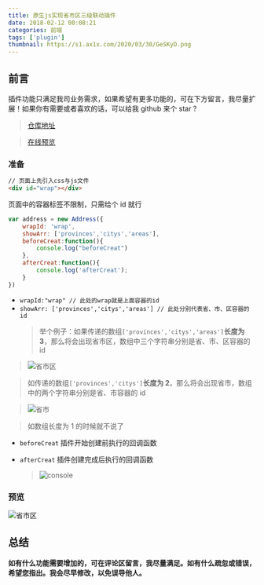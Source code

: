 ```yaml
---
title: 原生js实现省市区三级联动插件
date: 2018-02-12 00:08:21
categories: 前端
tags: ['plugin']
thumbnail: https://s1.ax1x.com/2020/03/30/GeSKyD.png
---
```


## 前言

插件功能只满足我司业务需求，如果希望有更多功能的，可在下方留言，我尽量扩展！如果你有需要或者喜欢的话，可以给我 github 来个 star ?

<!-- more -->

> [仓库地址](https://github.com/zhouatie/plugin/tree/master/address)

> [在线预览](https://zhouatie.github.io/plugin/address/address.html)

### 准备

```html
// 页面上先引入css与js文件
<div id="wrap"></div>
```

页面中的容器标签不限制，只需给个 id 就行

```javaScript
var address = new Address({
    wrapId: 'wrap',
    showArr: ['provinces','citys','areas'],
    beforeCreat:function(){
        console.log("beforeCreat")
    },
    afterCreat:function(){
        console.log('afterCreat');
    }
})
```

- `wrapId:"wrap" // 此处的wrap就是上面容器的id`
- `showArr: ['provinces','citys','areas'] // 此处分别代表省、市、区容器的id`
  > 举个例子：如果传递的数组`['provinces','citys','areas']`**长度为 3**，那么将会出现省市区，数组中三个字符串分别是省、市、区容器的 id

> ![省市区](https://github.com/zhouatie/plugin/raw/master/address/data/shengshiqu.png)

> 如传递的数组`['provinces','citys']`**长度为 2**，那么将会出现省市，数组中的两个字符串分别是省、市容器的 id

> ![省市](https://github.com/zhouatie/plugin/raw/master/address/data/shengshi.png)

> 如数组长度为 1 的时候就不说了

- `beforeCreat` 插件开始创建前执行的回调函数
- `afterCreat` 插件创建完成后执行的回调函数

  > ![console](https://github.com/zhouatie/plugin/raw/master/address/data/console.png)

### 预览

![省市区](https://github.com/zhouatie/plugin/raw/master/address/data/shengshiqu.gif)

## 总结

**如有什么功能需要增加的，可在评论区留言，我尽量满足。如有什么疏忽或错误，希望您指出。我会尽早修改，以免误导他人。**
